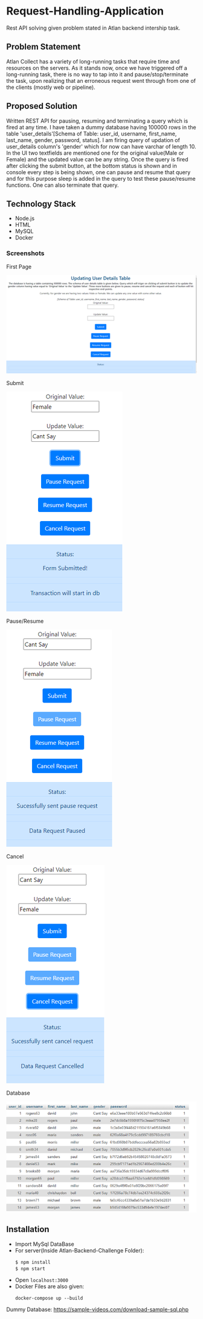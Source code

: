 # Request-Handling-Application

Rest API solving given problem stated in Atlan backend intership task.

## Problem Statement
Atlan Collect has a variety of long-running tasks that require time and resources on the servers. As it stands now, once we have triggered off a long-running task, there is no way to tap into it and pause/stop/terminate the task, upon realizing that an erroneous request went through from one of the clients (mostly web or pipeline).

## Proposed Solution
Written REST API for pausing, resuming and terminating a query which is fired at any time.
I have taken a dummy database having 100000 rows in the table 'user_details'[Schema of Table: user_id, username, first_name, last_name, gender, password, status]. I am firing query of updation of user_details column's 'gender' which for now can have varchar of length 10. In the UI two textfields are mentioned one for the original value(Male or Female) and the updated value can be any string.
Once the query is fired after clicking the submit button, at the bottom status is shown and in console every step is being shown, one can pause and resume that query and for this purpose sleep is added in the query to test these pause/resume functions. One can also terminate that query.

## Technology Stack
* Node.js
* HTML
* MySQL
* Docker

### Screenshots

First Page

<img src="https://github.com/Pragya007/Atlan-Backend-Challenge/blob/master/Screenshots/Front%20Page.PNG" >

Submit

<img src="https://github.com/Pragya007/Atlan-Backend-Challenge/blob/master/Screenshots/Submit.PNG">

Pause/Resume

<img src="https://github.com/Pragya007/Atlan-Backend-Challenge/blob/master/Screenshots/Pause_Resume.PNG" >

Cancel

<img src="https://github.com/Pragya007/Atlan-Backend-Challenge/blob/master/Screenshots/Cancel.PNG">

Database

<img src="https://github.com/Pragya007/Atlan-Backend-Challenge/blob/master/Screenshots/DB1.PNG" >


## Installation
* Import MySql DataBase
* For server(Inside Atlan-Backend-Challenge Folder): 
    ```sh
    $ npm install
    $ npm start
    ```
 * Open ``localhost:3000``
 * Docker Files are also given:
    ```
    docker-compose up --build
    ```


Dummy Database: https://sample-videos.com/download-sample-sql.php
